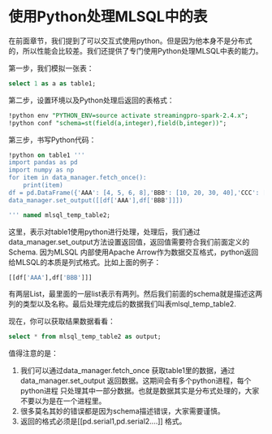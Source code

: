 # 使用Python处理MLSQL中的表

在前面章节，我们提到了可以交互式使用python。但是因为他本身不是分布式的，所以性能会比较差。我们还提供了专门使用Python处理MLSQL中表的能力。

第一步，我们模拟一张表：

```sql
select 1 as a as table1;
```

第二步，设置环境以及Python处理后返回的表格式：

```sql
!python env "PYTHON_ENV=source activate streamingpro-spark-2.4.x";
!python conf "schema=st(field(a,integer),field(b,integer))";
```

第三步，书写Python代码：

```sql
!python on table1 '''
import pandas as pd
import numpy as np
for item in data_manager.fetch_once():
    print(item)
df = pd.DataFrame({'AAA': [4, 5, 6, 8],'BBB': [10, 20, 30, 40],'CCC': [100, 50, -30, -50]})
data_manager.set_output([[df['AAA'],df['BBB']]])

''' named mlsql_temp_table2;
```

这里，表示对table1使用python进行处理，处理后，我们通过data_manager.set_output方法设置返回值，返回值需要符合我们前面定义的Schema. 因为MLSQL
内部使用Apache Arrow作为数据交互格式，python返回给MLSQL的本质是列式格式。比如上面的例子：

```python
[[df['AAA'],df['BBB']]]
```

有两层List，最里面的一层list表示有两列。然后我们前面的schema就是描述这两列的类型以及名称。最后处理完成后的数据我们叫表mlsql_temp_table2.

现在，你可以获取结果数据看看：

```sql
select * from mlsql_temp_table2 as output;
```

值得注意的是：

1. 我们可以通过data_manager.fetch_once 获取table1里的数据，通过data_manager.set_output 返回数据。这期间会有多个python进程，每个python进程
只处理其中一部分数据。也就是数据其实是分布式处理的，大家不要以为是在一个进程里。
2. 很多莫名其妙的错误都是因为schema描述错误，大家需要谨慎。
3. 返回的格式必须是[[pd.serial1,pd.serial2....]] 格式。 